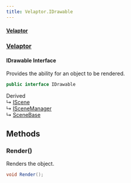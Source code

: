 ```yaml
---
title: Velaptor.IDrawable
---
```


#### [Velaptor](Namespaces.md 'Velaptor Namespaces')
### [Velaptor](Velaptor.md 'Velaptor')

#### IDrawable Interface

Provides the ability for an object to be rendered.

```csharp
public interface IDrawable
```

Derived  
&#8627; [IScene](Velaptor.Scene.IScene.md 'Velaptor.Scene.IScene')  
&#8627; [ISceneManager](Velaptor.Scene.ISceneManager.md 'Velaptor.Scene.ISceneManager')  
&#8627; [SceneBase](Velaptor.Scene.SceneBase.md 'Velaptor.Scene.SceneBase')
## Methods

<a name='Velaptor.IDrawable.Render()'></a>

### Render() 

Renders the object.

```csharp
void Render();
```